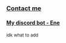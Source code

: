 ### [Contact me](https://fixator10.ru)
#### [My discord bot - Ene](https://ene.fixator10.ru)
<sub align="right">idk what to add</sub>
